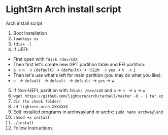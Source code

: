 # Light3rn Arch install script
Arch install script

1) Boot Installation
2) ```loadkeys xx```
3) ```fdisk -l```
4) If UEFI:
* First open  with ```fdisk /dev/sdX```
* Then first let's create new GPT partition table and EFI partition:
* ```g``` -> ```n ``` -> ```(default)``` -> ```(default)``` -> ```+512M ``` -> ```yes``` -> ```t ``` -> ```1 ```
* Then let's use what's left for main partition (you may do what you like):
* ```n ``` -> ```default ``` -> ```default ``` -> ```default ```-> ```yes``` -> ```w``` 
5) If Non-UEFI, partition with ```fdisk: /dev/sdX``` and ```o``` -> ```n ``` -> ```a``` -> ```w```
7) ```wget https://github.com/lightern/arch/tarball/master -O - | tar xz```
8) ```dir (to check folder)```
9) ```cd lightern-arch-XXXXXXX```
10) Edit installed programs in archwayland or archx: ```sudo nano archwayland```
11) ```chmod +x install```
12) ```./install```
13) Follow instructions
